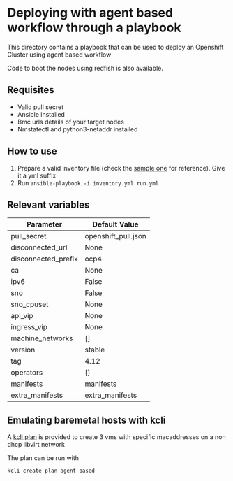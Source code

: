 # Deploying with agent based workflow through a playbook

This directory contains a playbook that can be used to deploy an Openshift Cluster using agent based workflow

Code to boot the nodes using redfish is also available.

## Requisites

- Valid pull secret
- Ansible installed
- Bmc urls details of your target nodes
- Nmstatectl and python3-netaddr installed

## How to use

1. Prepare a valid inventory file (check the [sample one](inventory.yml.sample) for reference). Give it a yml suffix
2. Run `ansible-playbook -i inventory.yml run.yml`

## Relevant variables

|Parameter           |Default Value       |
|--------------------|------------------  |
|pull_secret         |openshift_pull.json |
|disconnected_url    |None                |
|disconnected_prefix |ocp4                |
|ca                  |None                |
|ipv6                |False               |
|sno                 |False               |
|sno_cpuset          |None                |
|api_vip             |None                |
|ingress_vip         |None                |
|machine_networks    |[]                  |
|version             |stable              |
|tag                 |4.12                |
|operators           |[]                  |
|manifests           |manifests           |
|extra_manifests     |extra_manifests     |

## Emulating baremetal hosts with kcli

A [kcli plan](kcli_plan.yml) is provided to create 3 vms with specific macaddresses on a non dhcp libvirt network

The plan can be run with

```
kcli create plan agent-based
```
